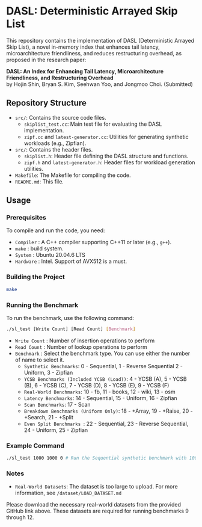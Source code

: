 # DASL: Deterministic Arrayed Skip List

This repository contains the implementation of DASL (Deterministic Arrayed Skip List), a novel in-memory index that enhances tail latency, microarchitecture friendliness, and reduces restructuring overhead, as proposed in the research paper:

**DASL: An Index for Enhancing Tail Latency, Microarchitecture Friendliness, and Restructuring Overhead**  
by Hojin Shin, Bryan S. Kim, Seehwan Yoo, and Jongmoo Choi. (Submitted)

## Repository Structure

- `src/`: Contains the source code files.
  - `skiplist_test.cc`: Main test file for evaluating the DASL implementation.
  - `zipf.cc` and `latest-generator.cc`: Utilities for generating synthetic workloads (e.g., Zipfian).
- `src/`: Contains the header files.
  - `skiplist.h`: Header file defining the DASL structure and functions.
  - `zipf.h` and `latest-generator.h`: Header files for workload generation utilities.
- `Makefile`: The Makefile for compiling the code.
- `README.md`: This file.

## Usage

### Prerequisites

To compile and run the code, you need:
- `Compiler` : A C++ compiler supporting C++11 or later (e.g., `g++`).
- `make` : build system.
- `System` : Ubuntu 20.04.6 LTS
- `Hardware` : Intel. Support of AVX512 is a must.

### Building the Project

```bash
make
```

### Running the Benchmark

To run the benchmark, use the following command:

```bash
./sl_test [Write Count] [Read Count] [Benchmark]
```

- `Write Count` : Number of insertion operations to perform
- `Read Count` : Number of lookup operations to perform
- `Benchmark` : Select the benchmark type. You can use either the number of name to select it.
  - `Synthetic Benchmarks`: 0 - Sequential, 1 - Reverse Sequential 2 - Uniform, 3 - Zipfian
  - `YCSB Benchmarks (Included YCSB (Load))`: 4 - YCSB (A), 5 - YCSB (B), 6 - YCSB (C), 7 - YCSB (D), 8 - YCSB (E), 9 - YCSB (F)
  - `Real-World Benchmarks`: 10 - fb, 11 - books, 12 - wiki, 13 - osm
  - `Latency Benchmarks`: 14 - Sequential, 15 - Uniform, 16 - Zipfian
  - `Scan Benchmarks`: 17 - Scan
  - `Breakdown Benchmarks (Uniform Only)`: 18 - +Array, 19 - +Raise, 20 - +Search, 21 - +Split
  - `Even Split Benchmarks `: 22 - Sequential, 23 - Reverse Sequential, 24 - Uniform, 25 - Zipfian

### Example Command

```bash
./sl_test 1000 1000 0 # Run the Sequential synthetic benchmark with 1000 insertions and 1000 lookups
```

### Notes

- `Real-World Datasets`: The dataset is too large to upload. For more information, see ``/dataset/LOAD_DATASET.md``

Please download the necessary real-world datasets from the provided GitHub link above. These datasets are required for running benchmarks 9 through 12.